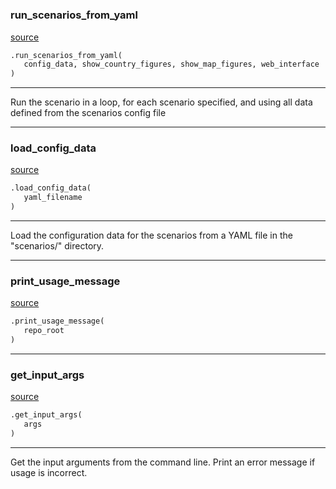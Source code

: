 #


### run_scenarios_from_yaml
[source](https://github.com/allfed/allfed-integrated-model/blob/master/src/scenarios/run_scenarios_from_yaml.py/#L43)
```python
.run_scenarios_from_yaml(
   config_data, show_country_figures, show_map_figures, web_interface
)
```

---
Run the scenario in a loop, for each scenario specified, and using all data defined from the scenarios config file

----


### load_config_data
[source](https://github.com/allfed/allfed-integrated-model/blob/master/src/scenarios/run_scenarios_from_yaml.py/#L90)
```python
.load_config_data(
   yaml_filename
)
```

---
Load the configuration data for the scenarios from a YAML file in the "scenarios/" directory.

----


### print_usage_message
[source](https://github.com/allfed/allfed-integrated-model/blob/master/src/scenarios/run_scenarios_from_yaml.py/#L103)
```python
.print_usage_message(
   repo_root
)
```


----


### get_input_args
[source](https://github.com/allfed/allfed-integrated-model/blob/master/src/scenarios/run_scenarios_from_yaml.py/#L117)
```python
.get_input_args(
   args
)
```

---
Get the input arguments from the command line.
Print an error message if usage is incorrect.

